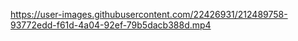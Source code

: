 

https://user-images.githubusercontent.com/22426931/212489758-93772edd-f61d-4a04-92ef-79b5dacb388d.mp4

